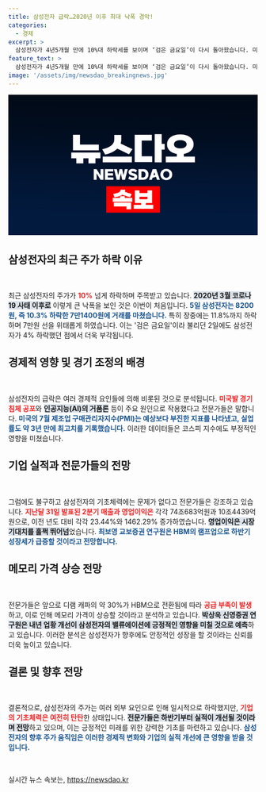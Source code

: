 ```yaml
---
title: 삼성전자 급락…2020년 이후 최대 낙폭 경악!
categories:
  - 경제
excerpt: >
  삼성전자가 4년5개월 만에 10%대 하락세를 보이며 ‘검은 금요일’이 다시 돌아왔습니다. 미국 경기 침체 우려 속에서 주가가 요동치는 가운데, 전문가들은 삼성전자의 기본 체력은 여전히 탄탄하다고 분석하고 있습니다. 클릭하고 자세한 소식을 확인해보세요!
feature_text: >
  삼성전자가 4년5개월 만에 10%대 하락세를 보이며 ‘검은 금요일’이 다시 돌아왔습니다. 미국 경기 침체 우려 속에서 주가가 요동치는 가운데, 전문가들은 삼성전자의 기본 체력은 여전히 탄탄하다고 분석하고 있습니다. 클릭하고 자세한 소식을 확인해보세요!
image: '/assets/img/newsdao_breakingnews.jpg'
---
```


<p><img src="/assets/img/newsdao_breakingnews.jpg" alt="ontimetimes 속보" /></p>

<h2 data-ke-size="size26">삼성전자의 최근 주가 하락 이유</h2>

<p data-ke-size="size16">&nbsp;</p>

<p>최근 삼성전자의 주가가 <b><span style="color: #ee2323;">10%</span></b> 넘게 하락하며 주목받고 있습니다. <b><span style="background-color: #21538527;">2020년 3월 코로나19 사태 이후로</span></b> 이렇게 큰 낙폭을 보인 것은 이번이 처음입니다. <b><span style="color: #1a5490;">5일 삼성전자는 8200원, 즉 10.3% 하락한 7만1400원에 거래를 마쳤습니다.</span></b> 특히 장중에는 11.8%까지 하락하며 7만원 선을 위태롭게 하였습니다. 이는 '검은 금요일'이라 불리던 2일에도 삼성전자가 4% 하락했던 점에서 더욱 부각됩니다.</p>

<h2 data-ke-size="size26">경제적 영향 및 경기 조정의 배경</h2>

<p data-ke-size="size16">&nbsp;</p>

<p>삼성전자의 급락은 여러 경제적 요인들에 의해 비롯된 것으로 분석됩니다. <b><span style="color: #ee2323;">미국발 경기 침체 공포</span></b>와 <b><span style="background-color: #21538527;">인공지능(AI)의 거품론</span></b> 등이 주요 원인으로 작용했다고 전문가들은 말합니다. <b><span style="color: #1a5490;">미국의 7월 제조업 구매관리자지수(PMI)는 예상보다 부진한 지표를 나타냈고, 실업률도 약 3년 만에 최고치를 기록했습니다.</span></b> 이러한 데이터들은 코스피 지수에도 부정적인 영향을 미쳤습니다.</p>

<h2 data-ke-size="size26">기업 실적과 전문가들의 전망</h2>

<p data-ke-size="size16">&nbsp;</p>

<p>그럼에도 불구하고 삼성전자의 기초체력에는 문제가 없다고 전문가들은 강조하고 있습니다. <b><span style="color: #ee2323;">지난달 31일 발표된 2분기 매출과 영업이익은</span></b> 각각 74조683억원과 10조4439억원으로, 이전 년도 대비 각각 23.44%와 1462.29% 증가하였습니다. <b><span style="background-color: #21538527;">영업이익은 시장 기대치를 훌쩍 뛰어넘</span></b>었습니다. <b><span style="color: #1a5490;">최보영 교보증권 연구원은 HBM의 램프업으로 하반기 성장세가 급증할 것이라고 전망합니다.</span></b> </p>

<h2 data-ke-size="size26">메모리 가격 상승 전망</h2>

<p data-ke-size="size16">&nbsp;</p>

<p>전문가들은 앞으로 디램 캐파의 약 30%가 HBM으로 전환됨에 따라 <b><span style="color: #ee2323;">공급 부족이 발생</span></b>하고, 이로 인해 메모리 가격이 상승할 것이라고 분석하고 있습니다. <b><span style="background-color: #21538527;">박상욱 신영증권 연구원은 내년 업황 개선이 삼성전자의 밸류에이션에 긍정적인 영향을 미칠 것으로 예측</span></b>하고 있습니다. 이러한 분석은 삼성전자가 향후에도 안정적인 성장을 할 것이라는 신뢰를 더욱 높이고 있습니다.</p>

<h2 data-ke-size="size26">결론 및 향후 전망</h2>

<p data-ke-size="size16">&nbsp;</p>

<p>결론적으로, 삼성전자의 주가는 여러 외부 요인으로 인해 일시적으로 하락했지만, <b><span style="color: #ee2323;">기업의 기초체력은 여전히 탄탄</span></b>한 상태입니다. <b><span style="background-color: #21538527;">전문가들은 하반기부터 실적이 개선될 것이라며 전망</span></b>하고 있으며, 이는 긍정적인 미래를 위한 강력한 기초를 마련하고 있습니다. <b><span style="color: #1a5490;">삼성전자의 향후 주가 움직임은 이러한 경제적 변화와 기업의 실적 개선에 큰 영향을 받을 것입니다.</span></b>   </p>

<p data-ke-size="size16">&nbsp;</p>
실시간 뉴스 속보는, <a href="https://newsdao.kr" rel="dofollow">https://newsdao.kr</a>


